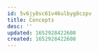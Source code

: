 ```yaml
---
id: 5v6jy8sc61v46ulbyg8czpv
title: Concepts
desc: ''
updated: 1652928422608
created: 1652928422608
---
```


